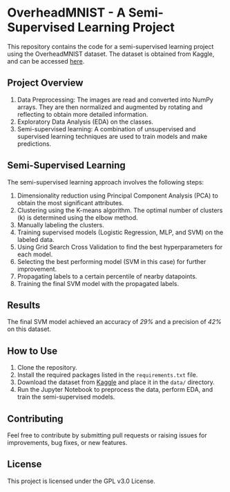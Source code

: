 # OverheadMNIST - A Semi-Supervised Learning Project

This repository contains the code for a semi-supervised learning project using the OverheadMNIST dataset. The dataset is obtained from Kaggle, and can be accessed [here](https://www.kaggle.com/datasets/datamunge/overheadmnist).

## Project Overview

1. Data Preprocessing: The images are read and converted into NumPy arrays. They are then normalized and augmented by rotating and reflecting to obtain more detailed information.
2. Exploratory Data Analysis (EDA) on the classes.
3. Semi-supervised learning: A combination of unsupervised and supervised learning techniques are used to train models and make predictions.

## Semi-Supervised Learning

The semi-supervised learning approach involves the following steps:

1. Dimensionality reduction using Principal Component Analysis (PCA) to obtain the most significant attributes.
2. Clustering using the K-means algorithm. The optimal number of clusters (k) is determined using the elbow method.
3. Manually labeling the clusters.
4. Training supervised models (Logistic Regression, MLP, and SVM) on the labeled data.
5. Using Grid Search Cross Validation to find the best hyperparameters for each model.
6. Selecting the best performing model (SVM in this case) for further improvement.
7. Propagating labels to a certain percentile of nearby datapoints.
8. Training the final SVM model with the propagated labels.

## Results

The final SVM model achieved an accuracy of *29%* and a precision of *42%* on this dataset.

## How to Use

1. Clone the repository.
2. Install the required packages listed in the `requirements.txt` file.
3. Download the dataset from [Kaggle](https://www.kaggle.com/datasets/datamunge/overheadmnist) and place it in the `data/` directory.
4. Run the Jupyter Notebook to preprocess the data, perform EDA, and train the semi-supervised models.

## Contributing

Feel free to contribute by submitting pull requests or raising issues for improvements, bug fixes, or new features.

## License

This project is licensed under the GPL v3.0 License.
